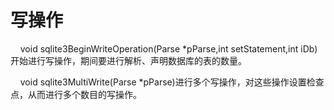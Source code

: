 # 写操作
&nbsp;&nbsp;&nbsp;&nbsp;void sqlite3BeginWriteOperation(Parse *pParse,int
setStatement,int iDb)开始进行写操作，期间要进行解析、声明数据库的表的数量。

&nbsp;&nbsp;&nbsp;&nbsp;void sqlite3MultiWrite(Parse *pParse)进行多个写操作，对这些操作设置检查点，从而进行多个数目的写操作。
